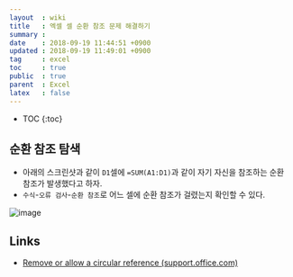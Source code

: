 ```yaml
---
layout  : wiki
title   : 엑셀 셀 순환 참조 문제 해결하기
summary : 
date    : 2018-09-19 11:44:51 +0900
updated : 2018-09-19 11:49:01 +0900
tag     : excel
toc     : true
public  : true
parent  : Excel
latex   : false
---
```

* TOC
{:toc}

## 순환 참조 탐색

* 아래의 스크린샷과 같이 `D1`셀에 `=SUM(A1:D1)`과 같이 자기 자신을 참조하는 순환 참조가 발생했다고 하자.
* `수식`-`오류 검사`-`순환 참조`로 어느 셀에 순환 참조가 걸렸는지 확인할 수 있다.

![image](https://user-images.githubusercontent.com/1855714/45728039-32ea3880-bc01-11e8-824e-a353c826002c.png)


## Links

* [Remove or allow a circular reference (support.office.com)](https://support.office.com/en-us/article/remove-or-allow-a-circular-reference-8540bd0f-6e97-4483-bcf7-1b49cd50d123 )
